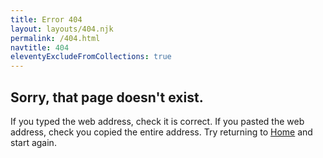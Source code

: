 ```yaml
---
title: Error 404
layout: layouts/404.njk
permalink: /404.html
navtitle: 404
eleventyExcludeFromCollections: true
---
```


## Sorry, that page doesn't exist.
If you typed the web address, check it is correct.
If you pasted the web address, check you copied the entire address.
Try returning to [Home](/) and start again.
